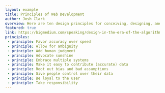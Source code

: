 ```yaml
---
layout: example
title: Principles of Web Development
author: Josh Clark
overview: Here are ten design principles for conceiving, designing, and managing data-driven products.
featured: true
link: https://bigmedium.com/speaking/design-in-the-era-of-the-algorithm.html
principles:
 - principle: Favor accuracy over speed
 - principle: Allow for ambiguity
 - principle: Add human judgment
 - principle: Advocate sunshine
 - principle: Embrace multiple systems
 - principle: Make it easy to contribute (accurate) data
 - principle: Root out bias and bad assumptions
 - principle: Give people control over their data
 - principle: Be loyal to the user
 - principle: Take responsibility
---
```


